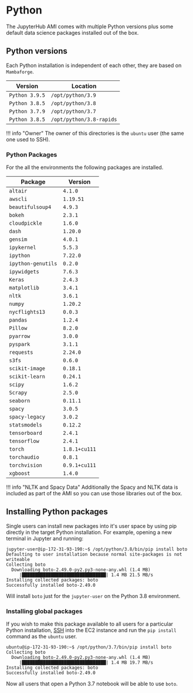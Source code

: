 # Python

The JupyterHub AMI comes with multiple Python versions plus some default
data science packages installed out of the box.

## Python versions

Each Python installation is independent of each other, they are based on `Mambaforge`.

| Version | Location |
|---|---|
| `Python 3.9.5` | `/opt/python/3.9` |
| `Python 3.8.5` | `/opt/python/3.8` |
| `Python 3.7.9` | `/opt/python/3.7` |
| `Python 3.8.5` | `/opt/python/3.8-rapids` |

!!! info "Owner"
    The owner of this directories is the `ubuntu` user (the same one used to SSH).

### Python Packages

For the all the environments the following packages are installed.

| Package | Version |
| --- | --- |
| `altair` | `4.1.0` |
| `awscli` | `1.19.51` |
| `beautifulsoup4` | `4.9.3` |
| `bokeh` | `2.3.1` |
| `cloudpickle` | `1.6.0` |
| `dash` | `1.20.0` |
| `gensim` | `4.0.1` |
| `ipykernel` | `5.5.3` |
| `ipython` | `7.22.0` |
| `ipython-genutils` | `0.2.0` |
| `ipywidgets` | `7.6.3` |
| `Keras` | `2.4.3` |
| `matplotlib` | `3.4.1` |
| `nltk` | `3.6.1` |
| `numpy` | `1.20.2` |
| `nycflights13` | `0.0.3` |
| `pandas` | `1.2.4` |
| `Pillow` | `8.2.0` |
| `pyarrow` | `3.0.0` |
| `pyspark` | `3.1.1` |
| `requests` | `2.24.0` |
| `s3fs` | `0.6.0` |
| `scikit-image` | `0.18.1` |
| `scikit-learn` | `0.24.1` |
| `scipy` | `1.6.2` |
| `Scrapy` | `2.5.0` |
| `seaborn` | `0.11.1` |
| `spacy` | `3.0.5` |
| `spacy-legacy` | `3.0.2` |
| `statsmodels` | `0.12.2` |
| `tensorboard` | `2.4.1` |
| `tensorflow` | `2.4.1` |
| `torch` | `1.8.1+cu111` |
| `torchaudio` | `0.8.1` |
| `torchvision` | `0.9.1+cu111` |
| `xgboost` | `1.4.0` |

!!! info "NLTK and Spacy Data"
    Additionally the Spacy and NLTK data is included as part of the AMI so you can use
    those libraries out of the box.

## Installing Python packages

Single users can install new packages into it's user space by using pip directly in the
target Python installation. For example, opening a new terminal in Jupyter and running:

```shell title="Terminal"
jupyter-user@ip-172-31-93-190:~$ /opt/python/3.8/bin/pip install boto
Defaulting to user installation because normal site-packages is not writeable
Collecting boto
  Downloading boto-2.49.0-py2.py3-none-any.whl (1.4 MB)
     |████████████████████████████████| 1.4 MB 21.5 MB/s
Installing collected packages: boto
Successfully installed boto-2.49.0
```

Will install `boto` just for the `jupyter-user` on the Python 3.8 environment.

### Installing global packages

If you wish to make this package available to all users for a particular Python installation,
[SSH](/jupyterhub-ami/management/#ssh) into the EC2 instance and run the
`pip install` command as the `ubuntu` user.

```shell title="Terminal"
ubuntu@ip-172-31-93-190:~$ /opt/python/3.7/bin/pip install boto
Collecting boto
  Downloading boto-2.49.0-py2.py3-none-any.whl (1.4 MB)
     |████████████████████████████████| 1.4 MB 19.7 MB/s
Installing collected packages: boto
Successfully installed boto-2.49.0
```

Now all users that open a Python 3.7 notebook will be able to use `boto`.
